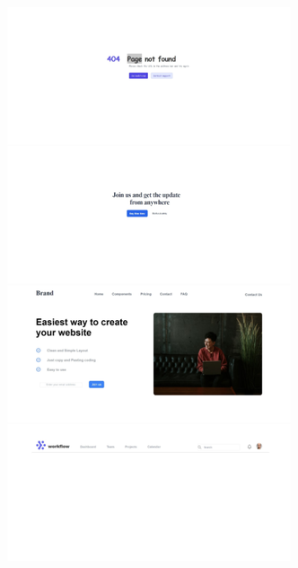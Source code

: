 ![404-Error](https://github.com/Sanjayamagar/wt-lab-assignment/blob/master/Lab/Lab-4/404%20Error.jpeg)
![CTA](https://github.com/Sanjayamagar/wt-lab-assignment/blob/master/Lab/Lab-4/CTA.jpeg)
![Hero](https://github.com/Sanjayamagar/wt-lab-assignment/blob/master/Lab/Lab-4/Hero.jpeg)
![Nav](https://github.com/Sanjayamagar/wt-lab-assignment/blob/master/Lab/Lab-4/Nav.jpeg)